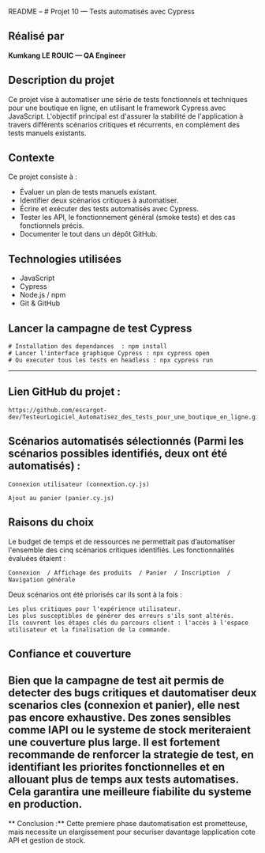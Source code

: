 README – #  Projet 10 — Tests automatisés avec Cypress

##  Réalisé par  
**Kumkang LE ROUIC — QA Engineer**

##  Description du projet

Ce projet vise à automatiser une série de tests fonctionnels et techniques pour une boutique en ligne, en utilisant le framework Cypress avec JavaScript. L'objectif principal est d'assurer la stabilité de l'application à travers différents scénarios critiques et récurrents, en complément des tests manuels existants.

##  Contexte
Ce projet consiste à :
- Évaluer un plan de tests manuels existant.
- Identifier deux scénarios critiques à automatiser.
- Écrire et exécuter des tests automatisés avec Cypress.
- Tester les API, le fonctionnement général (smoke tests) et des cas fonctionnels précis.
- Documenter le tout dans un dépôt GitHub.

##  Technologies utilisées
- JavaScript
- Cypress
- Node.js / npm
- Git & GitHub

##  Lancer la campagne de test Cypress
    # Installation des dependances  : npm install
    # Lancer l'interface graphique Cypress : npx cypress open
    # Ou executer tous les tests en headless : npx cypress run

---
## Lien GitHub du projet : 
    https://github.com/escargot-dev/TesteurLogiciel_Automatisez_des_tests_pour_une_boutique_en_ligne.git

## Scénarios automatisés sélectionnés (Parmi les scénarios possibles identifiés, deux ont été automatisés) :

    Connexion utilisateur (connextion.cy.js)

    Ajout au panier (panier.cy.js)

## Raisons du choix

  Le budget de temps et de ressources ne permettait pas d’automatiser l'ensemble des cinq scénarios critiques identifiés. Les fonctionnalités évaluées étaient :

    Connexion  / Affichage des produits  / Panier  / Inscription  / Navigation générale

  Deux scénarios ont été priorisés car ils sont à la fois :

    Les plus critiques pour l'expérience utilisateur.
    Les plus susceptibles de générer des erreurs s'ils sont altérés.
    Ils couvrent les étapes clés du parcours client : l'accès à l'espace utilisateur et la finalisation de la commande.

## Confiance et couverture

Bien que la campagne de test ait permis de detecter des bugs critiques et dautomatiser deux
scenarios cles (connexion et panier), elle nest pas encore exhaustive. Des zones sensibles comme
lAPI ou le systeme de stock meriteraient une couverture plus large.
Il est fortement recommande de renforcer la strategie de test, en identifiant les priorites
fonctionnelles et en allouant plus de temps aux tests automatises. Cela garantira une **meilleure
fiabilite du systeme en production**.
---
** Conclusion :**
Cette premiere phase dautomatisation est prometteuse, mais necessite un elargissement pour
securiser davantage lapplication cote API et gestion de stock.
